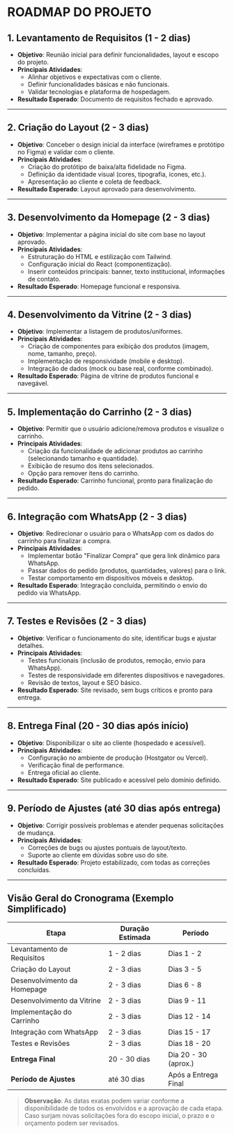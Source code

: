 # ROADMAP DO PROJETO

## 1. Levantamento de Requisitos (1 - 2 dias)
- **Objetivo**: Reunião inicial para definir funcionalidades, layout e escopo do projeto.
- **Principais Atividades**:
  - Alinhar objetivos e expectativas com o cliente.
  - Definir funcionalidades básicas e não funcionais.
  - Validar tecnologias e plataforma de hospedagem.
- **Resultado Esperado**: Documento de requisitos fechado e aprovado.

---

## 2. Criação do Layout (2 - 3 dias)
- **Objetivo**: Conceber o design inicial da interface (wireframes e protótipo no Figma) e validar com o cliente.
- **Principais Atividades**:
  - Criação do protótipo de baixa/alta fidelidade no Figma.
  - Definição da identidade visual (cores, tipografia, ícones, etc.).
  - Apresentação ao cliente e coleta de feedback.
- **Resultado Esperado**: Layout aprovado para desenvolvimento.

---

## 3. Desenvolvimento da Homepage (2 - 3 dias)
- **Objetivo**: Implementar a página inicial do site com base no layout aprovado.
- **Principais Atividades**:
  - Estruturação do HTML e estilização com Tailwind.
  - Configuração inicial do React (componentização).
  - Inserir conteúdos principais: banner, texto institucional, informações de contato.
- **Resultado Esperado**: Homepage funcional e responsiva.

---

## 4. Desenvolvimento da Vitrine (2 - 3 dias)
- **Objetivo**: Implementar a listagem de produtos/uniformes.
- **Principais Atividades**:
  - Criação de componentes para exibição dos produtos (imagem, nome, tamanho, preço).
  - Implementação de responsividade (mobile e desktop).
  - Integração de dados (mock ou base real, conforme combinado).
- **Resultado Esperado**: Página de vitrine de produtos funcional e navegável.

---

## 5. Implementação do Carrinho (2 - 3 dias)
- **Objetivo**: Permitir que o usuário adicione/remova produtos e visualize o carrinho.
- **Principais Atividades**:
  - Criação da funcionalidade de adicionar produtos ao carrinho (selecionando tamanho e quantidade).
  - Exibição de resumo dos itens selecionados.
  - Opção para remover itens do carrinho.
- **Resultado Esperado**: Carrinho funcional, pronto para finalização do pedido.

---

## 6. Integração com WhatsApp (2 - 3 dias)
- **Objetivo**: Redirecionar o usuário para o WhatsApp com os dados do carrinho para finalizar a compra.
- **Principais Atividades**:
  - Implementar botão "Finalizar Compra" que gera link dinâmico para WhatsApp.
  - Passar dados do pedido (produtos, quantidades, valores) para o link.
  - Testar comportamento em dispositivos móveis e desktop.
- **Resultado Esperado**: Integração concluída, permitindo o envio do pedido via WhatsApp.

---

## 7. Testes e Revisões (2 - 3 dias)
- **Objetivo**: Verificar o funcionamento do site, identificar bugs e ajustar detalhes.
- **Principais Atividades**:
  - Testes funcionais (inclusão de produtos, remoção, envio para WhatsApp).
  - Testes de responsividade em diferentes dispositivos e navegadores.
  - Revisão de textos, layout e SEO básico.
- **Resultado Esperado**: Site revisado, sem bugs críticos e pronto para entrega.

---

## 8. Entrega Final (20 - 30 dias após início)
- **Objetivo**: Disponibilizar o site ao cliente (hospedado e acessível).
- **Principais Atividades**:
  - Configuração no ambiente de produção (Hostgator ou Vercel).
  - Verificação final de performance.
  - Entrega oficial ao cliente.
- **Resultado Esperado**: Site publicado e acessível pelo domínio definido.

---

## 9. Período de Ajustes (até 30 dias após entrega)
- **Objetivo**: Corrigir possíveis problemas e atender pequenas solicitações de mudança.
- **Principais Atividades**:
  - Correções de bugs ou ajustes pontuais de layout/texto.
  - Suporte ao cliente em dúvidas sobre uso do site.
- **Resultado Esperado**: Projeto estabilizado, com todas as correções concluídas.

---

## Visão Geral do Cronograma (Exemplo Simplificado)

| **Etapa**                      | **Duração Estimada** | **Período**                   |
|--------------------------------|----------------------|--------------------------------|
| Levantamento de Requisitos     | 1 - 2 dias          | Dias 1 - 2                    |
| Criação do Layout              | 2 - 3 dias          | Dias 3 - 5                    |
| Desenvolvimento da Homepage    | 2 - 3 dias          | Dias 6 - 8                    |
| Desenvolvimento da Vitrine     | 2 - 3 dias          | Dias 9 - 11                   |
| Implementação do Carrinho      | 2 - 3 dias          | Dias 12 - 14                  |
| Integração com WhatsApp        | 2 - 3 dias          | Dias 15 - 17                  |
| Testes e Revisões              | 2 - 3 dias          | Dias 18 - 20                  |
| **Entrega Final**              | 20 - 30 dias        | Dia 20 - 30 (aprox.)           |
| **Período de Ajustes**         | até 30 dias         | Após a Entrega Final           |

> **Observação**: As datas exatas podem variar conforme a disponibilidade de todos os envolvidos e a aprovação de cada etapa. Caso surjam novas solicitações fora do escopo inicial, o prazo e o orçamento podem ser revisados.
